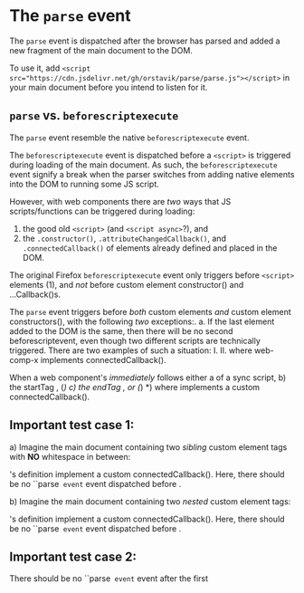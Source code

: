# The `parse` event

The `parse` event is dispatched after the browser has parsed and added a new fragment of the main document to the DOM.

To use it, add `<script src="https://cdn.jsdelivr.net/gh/orstavik/parse/parse.js"></script>` in your main document before you intend to listen for it.

## `parse` vs. `beforescriptexecute`

The `parse` event resemble the native `beforescriptexecute` event.

The `beforescriptexecute` event is dispatched before a `<script>` is triggered during loading of the main document. As such, the `beforescriptexecute` event signify a break when the parser switches from adding native elements into the DOM to running some JS script.

However, with web components there are *two* ways that JS scripts/functions can be triggered during loading:
1. the good old `<script>` (and `<script async>`?), and
2. the `.constructor()`, `.attributeChangedCallback()`, and `.connectedCallback()` of elements already defined and placed in the DOM.

The original Firefox `beforescriptexecute` event only triggers before `<script>` elements (1), and
*not* before custom element constructor() and ...Callback()s.

The `parse` event triggers before *both* custom elements *and* custom element constructors(),
with the following *two* exceptions:.
a. If the last element added to the DOM is the same, then there will be no second beforescriptevent,
even though two different scripts are technically triggered. There are two examples of such a situation:
I.  <script>console.log('script1');</script><web-comp><web-comp>
II. <web-comp-x></web-comp-x><web-comp><web-comp>   where web-comp-x implements connectedCallback().

When a web component's <start-tag> *immediately* follows either a <script> or another <web-comp-x>
(and where web-comp-x implements a custom connectedCallback()),
then there will be no `parse` event trigger *before* the web-comp constructor.

Note: When would a custom element start tag immediately follow a <script>, <start-tag>, or <end-tag>?
1. For some container elements whitespace might be meaningful. In such container elements no whitespace is meaningful.
2. An html minifier of some sort might remove all whitespace.
   In such situations custom elements *can* immediately follow either <script> or
   other custom elements' <start-tag> or <end-tag>. And in such sitautions, no `parse` event will be dispatched.

## WhatIs: the `.target` of the `parse` event?

The `target` of the `parse` event is the last element the parser has added to the DOM.
a) For sync `<script>`'s that is the <script> element itself. The <script> element is always added to the DOM before the
javascript functions it contains are triggered.
b) When web component constructors are triggered, the web component itself is not yet added to the DOM.
This means that the last element added by the parser to the DOM is either a) a previous sibling node, b) the parent
element, or c) a descendant of a previous sibling.

Most commonly, web component start tags are preceded by whitespace. Therefore, most commonly the `target` of a `parse` event would be a text node.

## How is the `parse` event implemented?

During "loading"/interpretation of the main document a `new MutationObserver(callback).observe(document.documentElement, {childList: true, subtree: true});` will aggregate all changes and only *break off* and trigger either
1. as a separte macro-task *before* a <script> begins,
2. as a micro-task that is added to a connectedCallback() macro-task for an already defined custom element,
3. as a separate macro-task *before* the constructor() of an already defined custom element,
   iff that custom element doesn't immediately follow either
   a) a </script> of a sync script,
   b) the startTag <web-comp-x>,   (*)
   c) the endTag </web-comp-x>, or (*)
   *) where <web-comp-x> implements a custom connectedCallback().

## Important test case 1:

a) Imagine the main document containing two *sibling* custom element tags
with **NO** whitespace in between:
<a-a></a-a><b-b></b-b>

<a-a>'s definition implement a custom connectedCallback().
Here, there should be no ``parse` event` event dispatched before <b-b>.

b) Imagine the main document containing two *nested* custom element tags:
<a-a><b-b></b-b></a-a>

<a-a>'s definition implement a custom connectedCallback().
Here, there should be no ``parse` event` event dispatched before <b-b>.

## Important test case 2:

There should be no ``parse` event` event after the first <script defer> has begun
or after the first 'readystatechange' event that marks the start of document.readyState === 'interactive'

## connectedCallback macro-task mixup

When the predictive parser creates an already defined web-comp that:
1) has NO constructor() definition,
2) triggers NO attributeChangedCallback(), and
3) triggers only a .connectedCallback(), then
   !!BAD!! the MO callback will run inside the same macro-task as the web-comp.connectedCallback().
   This is bad because we want all `parse` events to have their own macrotask.
   Therefore, the ParserObserver will not call a break in these instances.

## MO-readystatechange race

Chrome and FF runs 'readystatechange:interactive' before the last MO function with the remainder of the DOM.
Safari runs the last MO first, and then the readystatechange:interactive event listeners.
Safari is correct, Chrome and FF is wrong.

To force the MO to run before the readystatechange:interactive event listeners,
we add an event listener for readystatechange:interactive, and then we force a change to the DOM.
we then remove that node in the MO immediately, thus leaving the DOM intact.
This will trick the MO to run as a macrotask (the readystatechange event is macro task event)
before the readystatechange events.